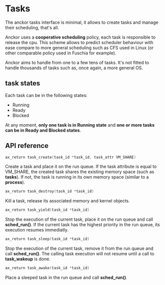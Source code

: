 # Tasks

The anckor tasks interface is minimal, it allows to create tasks and manage their scheduling, that's all.

Anckor uses a **cooperative scheduling** policy, each task is responsible to release the cpu. This scheme allows to predict scheduler behaviour with ease compare to more general scheduling such as CFS used in Linux (or other comparable policy used in Fuschia for example).

Anckor aims to handle from one to a few tens of tasks. It's not fitted to handle thousands of tasks such as, once again, a more general OS.

## task states

Each task can be in the following states: 
- Running
- Ready
- Blocked

At any moment, **only one task is in Running state** and **one or more tasks can be in Ready and Blocked states**.

## API reference

```C
ax_return task_create(task_id *task_id, task_attr VM_SHARE)
```

Create a task and place it on the run queue. If the task attribute is equal to VM_SHARE, the created task shares the existing memory space (such as **tasks**). If not, the task is running in its own memory space (similar to a **process**).

```C
ax_return task_destroy(task_id *task_id)
```

Kill a task, release its associated memory and kernel objects.

```C
ax_return task_yield(task_id *task_id)
```

Stop the execution of the current task, place it on the run queue and call **sched_run()**. If the current task has the highest priority in the run queue, its execution resumes immediatly.

```C
ax_return task_sleep(task_id *task_id)
```

Stop the execution of the current task, remove it from the run queue and call **sched_run()**. The calling task execution will not resume until a call to **task_wakeup** is done.

```C
ax_return task_awake(task_id *task_id)
```

Place a sleeped task in the run queue and call **sched_run()**.